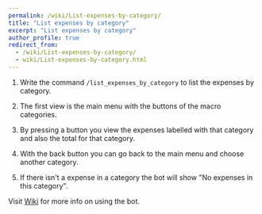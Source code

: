 ```yaml
---
permalink: /wiki/List-expenses-by-category/
title: "List expenses by category"
excerpt: "List expenses by category"
author_profile: true
redirect_from: 
  - /wiki/List-expenses-by-category/
  - wiki/List-expenses-by-category.html
---
```


1. Write the command `/list_expenses_by_category` to list the expenses by category.

2. The first view is the main menu with the buttons of the macro categories.

3. By pressing a button you view the expenses labelled with that category and also the total for that category.

4. With the back button you can go back to the main menu and choose another category.

5. If there isn't a expense in a category the bot will show "No expenses in this category".


Visit [Wiki](..) for more info on using the bot.
